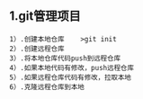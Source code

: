 ## 1.git管理项目
    1）.创建本地仓库    >git init
    2）.创建远程仓库  
    3）.将本地仓库代码push到远程仓库
    4）.如果本地代码有修改，push远程仓库
    5）.如果远程仓库代码有修改，拉取本地
    6）.克隆远程仓库到本地